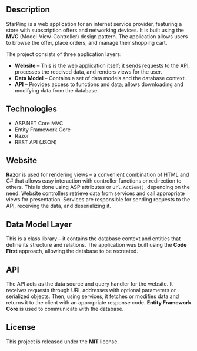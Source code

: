 <h2>Description</h2>
<p>
  StarPing is a web application for an internet service provider, featuring a store with subscription offers and networking devices. It is built using the <strong>MVC</strong> (Model-View-Controller) design pattern. The application allows users to browse the offer, place orders, and manage their shopping cart.
</p>

<p>
  The project consists of three application layers:
</p>
<ul>
  <li><strong>Website</strong> – This is the web application itself; it sends requests to the API, processes the received data, and renders views for the user.</li>
  <li><strong>Data Model</strong> – Contains a set of data models and the database context.</li>
  <li><strong>API</strong> – Provides access to functions and data; allows downloading and modifying data from the database.</li>
</ul>

<h2>Technologies</h2>
<ul>
  <li>ASP.NET Core MVC</li>
  <li>Entity Framework Core</li>
  <li>Razor</li>
  <li>REST API (JSON)</li>
</ul>

<h2>Website</h2>
<p>
  <strong>Razor</strong> is used for rendering views – a convenient combination of HTML and C# that allows easy interaction with controller functions or redirection to others. This is done using ASP attributes or <code>Url.Action()</code>, depending on the need.
  Website controllers retrieve data from services and call appropriate views for presentation.
  Services are responsible for sending requests to the API, receiving the data, and deserializing it.
</p>

<h2>Data Model Layer</h2>
<p>
  This is a class library – it contains the database context and entities that define its structure and relations. The application was built using the <strong>Code First</strong> approach, allowing the database to be recreated.
</p>

<h2>API</h2>
<p>
  The API acts as the data source and query handler for the website. It receives requests through URL addresses with optional parameters or serialized objects. Then, using services, it fetches or modifies data and returns it to the client with an appropriate response code.
  <strong>Entity Framework Core</strong> is used to communicate with the database.
</p>

<h2>License</h2>
<p>
  This project is released under the <strong>MIT</strong> license.
</p>
